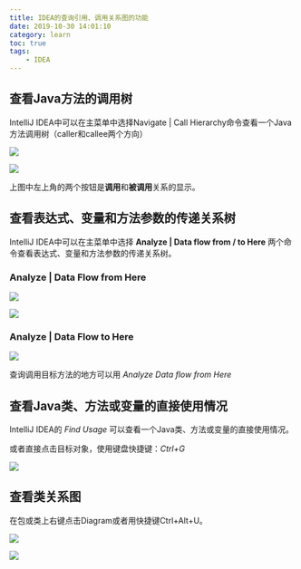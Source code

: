 ```yaml
---
title: IDEA的查询引用、调用关系图的功能
date: 2019-10-30 14:01:10
category: learn
toc: true
tags:
    - IDEA
---
```


<!-- more -->

##  查看Java方法的调用树 

 IntelliJ IDEA中可以在主菜单中选择Navigate | Call Hierarchy命令查看一个Java方法调用树（caller和callee两个方向） 

![](1.png)

![](2.png)

上图中左上角的两个按钮是**调用**和**被调用**关系的显示。 



## 查看表达式、变量和方法参数的传递关系树 

IntelliJ IDEA中可以在主菜单中选择 **Analyze | Data flow from / to Here** 两个命令查看表达式、变量和方法参数的传递关系树。

### Analyze | Data Flow from Here

![](3.png)

![](4.png)

### Analyze | Data Flow to Here

![](5.png)

查询调用目标方法的地方可以用 *Analyze Data flow from Here*

## 查看Java类、方法或变量的直接使用情况

IntelliJ IDEA的 *Find Usage* 可以查看一个Java类、方法或变量的直接使用情况。 

或者直接点击目标对象，使用键盘快捷键：*Ctrl+G*

![](6.png)



## 查看类关系图

 在包或类上右键点击Diagram或者用快捷键Ctrl+Alt+U。 

![](7.png)

![](8.png)





